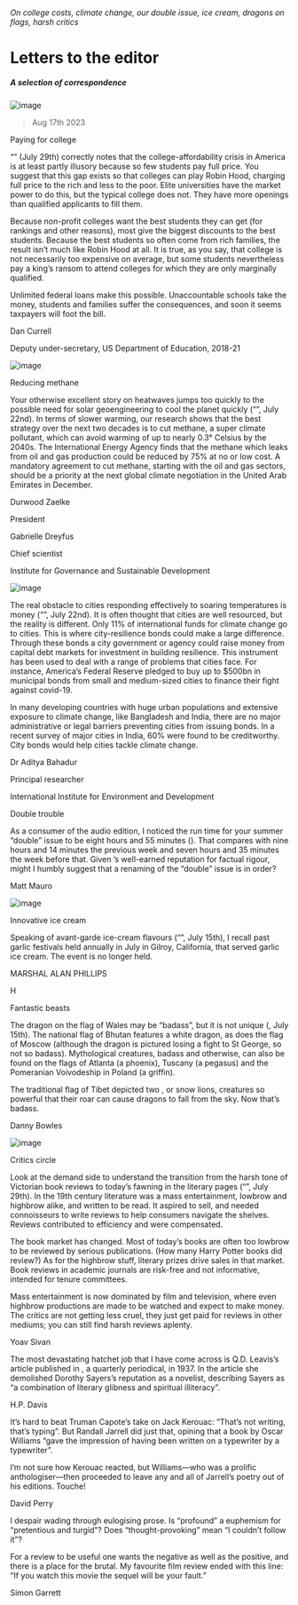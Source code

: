 ###### On college costs, climate change, our double issue, ice cream, dragons on flags, harsh critics
# Letters to the editor 
##### A selection of correspondence 
![image](images/20230729_USD001.jpg) 
> Aug 17th 2023 

Paying for college
“” (July 29th) correctly notes that the college-affordability crisis in America is at least partly illusory because so few students pay full price. You suggest that this gap exists so that colleges can play Robin Hood, charging full price to the rich and less to the poor. Elite universities have the market power to do this, but the typical college does not. They have more openings than qualified applicants to fill them. 
Because non-profit colleges want the best students they can get (for rankings and other reasons), most give the biggest discounts to the best students. Because the best students so often come from rich families, the result isn’t much like Robin Hood at all. It is true, as you say, that college is not necessarily too expensive on average, but some students nevertheless pay a king’s ransom to attend colleges for which they are only marginally qualified. 
Unlimited federal loans make this possible. Unaccountable schools take the money, students and families suffer the consequences, and soon it seems taxpayers will foot the bill.
Dan Currell
Deputy under-secretary, US Department of Education, 2018-21

![image](images/20230729_FNP002.jpg) 

Reducing methane
Your otherwise excellent story on heatwaves jumps too quickly to the possible need for solar geoengineering to cool the planet quickly (“”, July 22nd). In terms of slower warming, our research shows that the best strategy over the next two decades is to cut methane, a super climate pollutant, which can avoid warming of up to nearly 0.3° Celsius by the 2040s. The International Energy Agency finds that the methane which leaks from oil and gas production could be reduced by 75% at no or low cost. A mandatory agreement to cut methane, starting with the oil and gas sectors, should be a priority at the next global climate negotiation in the United Arab Emirates in December.
Durwood Zaelke
President
Gabrielle Dreyfus
Chief scientist
Institute for Governance and Sustainable Development
 
![image](images/20230722_LDP002.jpg) 

The real obstacle to cities responding effectively to soaring temperatures is money (“”, July 22nd). It is often thought that cities are well resourced, but the reality is different. Only 11% of international funds for climate change go to cities. This is where city-resilience bonds could make a large difference. Through these bonds a city government or agency could raise money from capital debt markets for investment in building resilience. This instrument has been used to deal with a range of problems that cities face. For instance, America’s Federal Reserve pledged to buy up to $500bn in municipal bonds from small and medium-sized cities to finance their fight against covid-19. 
In many developing countries with huge urban populations and extensive exposure to climate change, like Bangladesh and India, there are no major administrative or legal barriers preventing cities from issuing bonds. In a recent survey of major cities in India, 60% were found to be creditworthy. City bonds would help cities tackle climate change.
Dr Aditya Bahadur
Principal researcher 
International Institute for Environment and Development

Double trouble
As a consumer of the audio edition, I noticed the run time for your summer “double” issue to be eight hours and 55 minutes (). That compares with nine hours and 14 minutes the previous week and seven hours and 35 minutes the week before that. Given ’s well-earned reputation for factual rigour, might I humbly suggest that a renaming of the “double” issue is in order?
Matt Mauro

![image](images/20230715_CUP505.jpg) 

Innovative ice cream
Speaking of avant-garde ice-cream flavours (“”, July 15th), I recall past garlic festivals held annually in July in Gilroy, California, that served garlic ice cream. The event is no longer held.
MARSHAL ALAN PHILLIPS
H
Fantastic beasts
The dragon on the flag of Wales may be “badass”, but it is not unique (, July 15th). The national flag of Bhutan features a white dragon, as does the flag of Moscow (although the dragon is pictured losing a fight to St George, so not so badass). Mythological creatures, badass and otherwise, can also be found on the flags of Atlanta (a phoenix), Tuscany (a pegasus) and the Pomeranian Voivodeship in Poland (a griffin).
The traditional flag of Tibet depicted two , or snow lions, creatures so powerful that their roar can cause dragons to fall from the sky. Now that’s badass.
Danny Bowles

![image](images/20230729_CUD001.jpg) 

Critics circle
Look at the demand side to understand the transition from the harsh tone of Victorian book reviews to today’s fawning in the literary pages (“”, July 29th). In the 19th century literature was a mass entertainment, lowbrow and highbrow alike, and written to be read. It aspired to sell, and needed connoisseurs to write reviews to help consumers navigate the shelves. Reviews contributed to efficiency and were compensated. 
The book market has changed. Most of today’s books are often too lowbrow to be reviewed by serious publications. (How many Harry Potter books did  review?) As for the highbrow stuff, literary prizes drive sales in that market. Book reviews in academic journals are risk-free and not informative, intended for tenure committees. 
Mass entertainment is now dominated by film and television, where even highbrow productions are made to be watched and expect to make money. The critics are not getting less cruel, they just get paid for reviews in other mediums; you can still find harsh reviews aplenty. 
Yoav Sivan

The most devastating hatchet job that I have come across is Q.D. Leavis’s article published in , a quarterly periodical, in 1937. In the article she demolished Dorothy Sayers’s reputation as a novelist, describing Sayers as “a combination of literary glibness and spiritual illiteracy”. 
H.P. Davis

It’s hard to beat Truman Capote’s take on Jack Kerouac: “That’s not writing, that’s typing”. But Randall Jarrell did just that, opining that a book by Oscar Williams “gave the impression of having been written on a typewriter by a typewriter”. 
I’m not sure how Kerouac reacted, but Williams—who was a prolific anthologiser—then proceeded to leave any and all of Jarrell’s poetry out of his editions. Touche!
David Perry

I despair wading through eulogising prose. Is “profound” a euphemism for “pretentious and turgid”? Does “thought-provoking” mean “I couldn’t follow it”? 
For a review to be useful one wants the negative as well as the positive, and there is a place for the brutal. My favourite film review ended with this line: “If you watch this movie the sequel will be your fault.”
Simon Garrett

